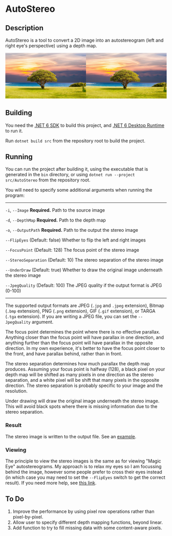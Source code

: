 # AutoStereo

## Description

AutoStereo is a tool to convert a 2D image into an autostereogram (left and right eye's perspective) using a depth map.

![AutoStereoGram](Example/AutoStereo.png "AutoStereoGram")

## Building

You need the [.NET 6 SDK](https://dotnet.microsoft.com/en-us/download/dotnet/6.0) to build this project, and [.NET 6 Desktop Runtime](https://dotnet.microsoft.com/en-us/download/dotnet/6.0) to run it.

Run `dotnet build src` from the repository root to build the project.

## Running

You can run the project after building it, using the executable that is generated in the `bin` directory, or using `dotnet run --project src/AutoStereo` from the repository root.

You will need to specify some additional arguments when running the program:

---

`-i`, `--Image`      **Required.** Path to the source image

`-d`, `--DepthMap`   **Required.** Path to the depth map

`-o`, `--OutputPath` **Required.** Path to the output the stereo image

`--FlipEyes`         (Default: false) Whether to flip the left and right images

`--FocusPoint`       (Default: 128) The focus point of the stereo image

`--StereoSeparation` (Default: 10) The stereo separation of the stereo image

`--UnderDraw`        (Default: true) Whether to draw the original image underneath the stereo image

`--JpegQuality`      (Default: 100) The JPEG quality if the output format is JPEG (0-100)

---

The supported output formats are JPEG (`.jpg` and `.jpeg` extension), Bitmap (`.bmp` extension), PNG (`.png` extension), GIF (`.gif` extension), or TARGA (`.tga` extension).
If you are writing a JPEG file, you can set the `--JpegQuality` argument.

The focus point determines the point where there is no effective parallax.
Anything closer than the focus point will have parallax in one direction, and anything further than the focus point will have parallax in the opposite direction.
In my own experience, it's better to have the focus point closer to the front, and have parallax behind, rather than in front.

The stereo separation determines how much parallax the depth map produces.
Assuming your focus point is halfway (128), a black pixel on your depth map will be shifted as many pixels in one direction as the stereo separation, and a white pixel will be shift that many pixels in the opposite direction.
The stereo separation is probably specific to your image and the resolution.

Under drawing will draw the original image underneath the stereo image.
This will avoid black spots where there is missing information due to the stereo separation.

### Result

The stereo image is written to the output file.
See an [example](./example/EXAMPLE.md).

### Viewing

The principle to view the stereo images is the same as for viewing "Magic Eye" autostereograms.
My approach is to relax my eyes so I am focussing behind the image, however some people prefer to cross their eyes instead (in which case you may need to set the `--FlipEyes` switch to get the correct result).
If you need more help, see [this link](https://www.wikihow.com/View-Stereograms).

## To Do

1. Improve the performance by using pixel row operations rather than pixel-by-pixel.
2. Allow user to specify different depth mapping functions, beyond linear.
3. Add function to try to fill missing data with some content-aware pixels.
